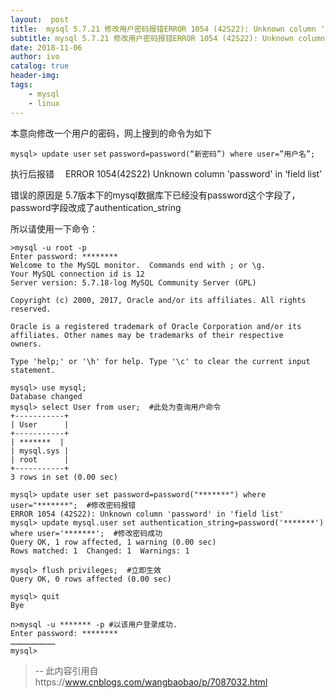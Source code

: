 ```yaml
---
layout:  post
title:  mysql 5.7.21 修改用户密码报错ERROR 1054 (42S22): Unknown column 'password' in 'field list'解决办法
subtitle: mysql 5.7.21 修改用户密码报错ERROR 1054 (42S22): Unknown column 'password' in 'field list'解决办法 
date: 2018-11-06
author: ivo
catalog: true
header-img:
tags:
    - mysql
    - linux
---
```

本意向修改一个用户的密码，网上搜到的命令为如下


`mysql> update user` `set` `password=password(“新密码”) where user=”用户名”;`

执行后报错 　ERROR 1054(42S22) Unknown column 'password' in ‘field list’

错误的原因是 5.7版本下的mysql数据库下已经没有password这个字段了，password字段改成了authentication_string

所以请使用一下命令：


```
>mysql -u root -p
Enter password: ********
Welcome to the MySQL monitor.  Commands end with ; or \g.
Your MySQL connection id is 12
Server version: 5.7.18-log MySQL Community Server (GPL)

Copyright (c) 2000, 2017, Oracle and/or its affiliates. All rights reserved.

Oracle is a registered trademark of Oracle Corporation and/or its
affiliates. Other names may be trademarks of their respective
owners.

Type 'help;' or '\h' for help. Type '\c' to clear the current input statement.

mysql> use mysql;
Database changed
mysql> select User from user;  #此处为查询用户命令
+-----------+
| User      |
+-----------+
| *******  |
| mysql.sys |
| root      |
+-----------+
3 rows in set (0.00 sec)

mysql> update user set password=password("*******") where user="*******";  #修改密码报错
ERROR 1054 (42S22): Unknown column 'password' in 'field list'
mysql> update mysql.user set authentication_string=password('*******') where user='*******';  #修改密码成功
Query OK, 1 row affected, 1 warning (0.00 sec)
Rows matched: 1  Changed: 1  Warnings: 1

mysql> flush privileges;  #立即生效
Query OK, 0 rows affected (0.00 sec)

mysql> quit
Bye

n>mysql -u ******* -p #以该用户登录成功.
Enter password: ********
…………………………
mysql>
```


>
> --  此内容引用自https://www.cnblogs.com/wangbaobao/p/7087032.html
